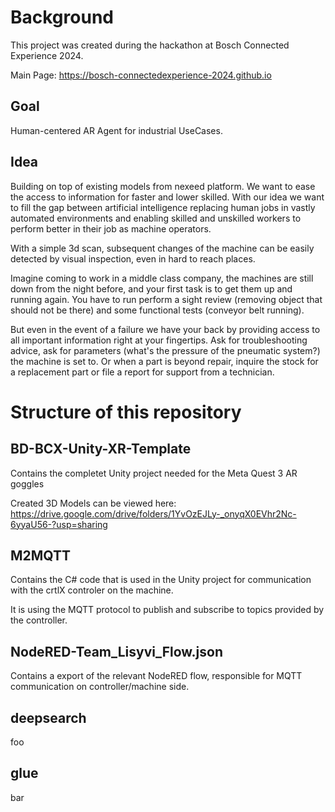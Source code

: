 # Background

This project was created during the hackathon at Bosch Connected Experience 2024.

Main Page: https://bosch-connectedexperience-2024.github.io

## Goal

Human-centered AR Agent for industrial UseCases.

## Idea

Building on top of existing models from nexeed platform. We want to ease the access to information for faster and lower skilled.
With our idea we want to fill the gap between artificial intelligence replacing human jobs in vastly automated environments and enabling skilled and unskilled workers to perform better in their job as machine operators.

With a simple 3d scan, subsequent changes of the machine can be easily detected by visual inspection, even in hard to reach places. 

Imagine coming to work in a middle class company, the machines are still down from the night before, and your first task is to get them up and running again. 
You have to run perform a sight review (removing object that should not be there) and some functional tests (conveyor belt running).

But even in the event of a failure we have your back by providing access to all important information right at your fingertips. 
Ask for troubleshooting advice, ask for parameters (what's the pressure of the pneumatic system?)  the machine is set to. Or when a part is beyond repair, inquire the stock for a replacement part or file a report for support from a technician. 


# Structure of this repository

## BD-BCX-Unity-XR-Template

Contains the completet Unity project needed for the Meta Quest 3 AR goggles

Created 3D Models can be viewed here: https://drive.google.com/drive/folders/1YvOzEJLy-_onyqX0EVhr2Nc-6yyaU56-?usp=sharing

## M2MQTT

Contains the C# code that is used in the Unity project for communication with the crtlX controler on the machine. 

It is using the MQTT protocol to publish and subscribe to topics provided by the controller.

## NodeRED-Team_Lisyvi_Flow.json

Contains a export of the relevant NodeRED flow, responsible for MQTT communication on controller/machine side.

## deepsearch

foo

## glue

bar

